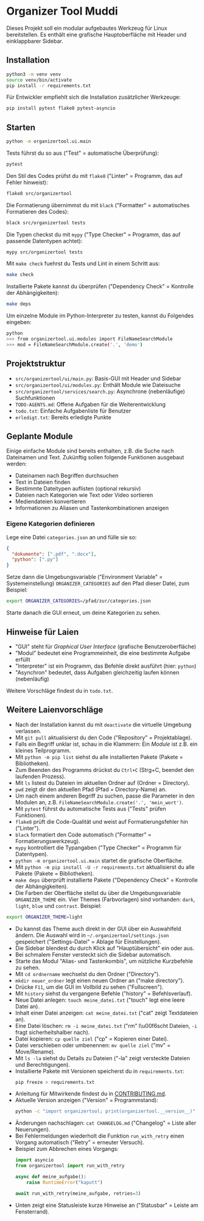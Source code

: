 # Organizer Tool Muddi

Dieses Projekt soll ein modular aufgebautes Werkzeug für Linux bereitstellen. Es enthält eine grafische Hauptoberfläche mit Header und einklappbarer Sidebar.

## Installation

```bash
python3 -m venv venv
source venv/bin/activate
pip install -r requirements.txt
```

Für Entwickler empfiehlt sich die Installation zusätzlicher Werkzeuge:

```bash
pip install pytest flake8 pytest-asyncio
```

## Starten

```bash
python -m organizertool.ui.main
```

Tests führst du so aus ("Test" = automatische Überprüfung):

```bash
pytest
```

Den Stil des Codes prüfst du mit `flake8` ("Linter" = Programm, das auf Fehler hinweist):

```bash
flake8 src/organizertool
```
Die Formatierung übernimmst du mit `black` ("Formatter" = automatisches Formatieren des Codes):

```bash
black src/organizertool tests
```

Die Typen checkst du mit `mypy` ("Type Checker" = Programm, das auf passende Datentypen achtet):

```bash
mypy src/organizertool tests
```
Mit `make check` fuehrst du Tests und Lint in einem Schritt aus:

```bash
make check
```

Installierte Pakete kannst du überprüfen ("Dependency Check" = Kontrolle der Abhängigkeiten):

```bash
make deps
```


Um einzelne Module im Python-Interpreter zu testen, kannst du Folgendes eingeben:

```bash
python
>>> from organizertool.ui.modules import FileNameSearchModule
>>> mod = FileNameSearchModule.create('.', 'demo')
```

## Projektstruktur

- `src/organizertool/ui/main.py`: Basis-GUI mit Header und Sidebar
- `src/organizertool/ui/modules.py`: Enthält Module wie Dateisuche
- `src/organizertool/services/search.py`: Asynchrone (nebenläufige) Suchfunktionen
- `TODO-AGENTS.md`: Offene Aufgaben für die Weiterentwicklung
- `todo.txt`: Einfache Aufgabenliste für Benutzer
- `erledigt.txt`: Bereits erledigte Punkte

## Geplante Module

Einige einfache Module sind bereits enthalten, z.B. die Suche nach Dateinamen
und Text. Zukünftig sollen folgende Funktionen ausgebaut werden:

- Dateinamen nach Begriffen durchsuchen
- Text in Dateien finden
- Bestimmte Dateitypen auflisten (optional rekursiv)
- Dateien nach Kategorien wie Text oder Video sortieren
- Mediendateien konvertieren
- Informationen zu Aliasen und Tastenkombinationen anzeigen

### Eigene Kategorien definieren

Lege eine Datei `categories.json` an und fülle sie so:

```json
{
  "dokumente": [".pdf", ".docx"],
  "python": [".py"]
}
```

Setze dann die Umgebungsvariable ("Environment Variable" = Systemeinstellung)
`ORGANIZER_CATEGORIES` auf den Pfad dieser Datei, zum Beispiel:

```bash
export ORGANIZER_CATEGORIES=/pfad/zur/categories.json
```

Starte danach die GUI erneut, um deine Kategorien zu sehen.

## Hinweise für Laien

- "GUI" steht für *Graphical User Interface* (grafische Benutzeroberfläche)
- "Modul" bedeutet eine Programmeinheit, die eine bestimmte Aufgabe erfüllt
- "Interpreter" ist ein Programm, das Befehle direkt ausführt (hier: `python`)
- "Asynchron" bedeutet, dass Aufgaben gleichzeitig laufen können (nebenläufig)

Weitere Vorschläge findest du in `todo.txt`.

## Weitere Laienvorschläge

- Nach der Installation kannst du mit `deactivate` die virtuelle Umgebung verlassen.
- Mit `git pull` aktualisierst du den Code ("Repository" = Projektablage).
- Falls ein Begriff unklar ist, schau in die Klammern: Ein *Module* ist z.B. ein kleines Teilprogramm.
- Mit `python -m pip list` siehst du alle installierten Pakete (Pakete = Bibliotheken).
- Zum Beenden des Programms drückst du `Ctrl+C` (Strg+C, beendet den laufenden Prozess).
- Mit `ls` listest du Dateien im aktuellen Ordner auf (Ordner = Directory).
- `pwd` zeigt dir den aktuellen Pfad (Pfad = Directory-Name) an.
- Um nach einem anderen Begriff zu suchen, passe die Parameter in den Modulen an, z.B. `FileNameSearchModule.create('.', 'mein_wort')`.
- Mit `pytest` führst du automatische Tests aus ("Tests" prüfen Funktionen).
- `flake8` prüft die Code-Qualität und weist auf Formatierungsfehler hin ("Linter").
- `black` formatiert den Code automatisch ("Formatter" = Formatierungswerkzeug).
- `mypy` kontrolliert die Typangaben ("Type Checker" = Programm für Datentypen).
- `python -m organizertool.ui.main` startet die grafische Oberfläche.
- Mit `python -m pip install -U -r requirements.txt` aktualisierst du alle Pakete (Pakete = Bibliotheken).
- `make deps` überprüft installierte Pakete ("Dependency Check" = Kontrolle der Abhängigkeiten).
- Die Farben der Oberfläche stellst du über die Umgebungsvariable `ORGANIZER_THEME` ein. Vier Themes (Farbvorlagen) sind vorhanden: `dark`, `light`, `blue` und `contrast`.
Beispiel:
```bash
export ORGANIZER_THEME=light
```
- Du kannst das Theme auch direkt in der GUI über ein Auswahlfeld ändern. Die
  Auswahl wird in `~/.organizertool/settings.json` gespeichert ("Settings-Datei" = Ablage für Einstellungen).
- Die Sidebar blendest du durch Klick auf "Hauptübersicht" ein oder aus.
- Bei schmalem Fenster versteckt sich die Sidebar automatisch.
- Starte das Modul "Alias- und Tastenkombis", um nützliche Kurzbefehle zu sehen.
- Mit `cd ordnername` wechselst du den Ordner ("Directory").
- `mkdir neuer_ordner` legt einen neuen Ordner an ("make directory").
- Drücke `F11`, um die GUI im Vollbild zu sehen ("Fullscreen").
- Mit `history` siehst du vergangene Befehle ("history" = Befehlsverlauf).
- Neue Datei anlegen: `touch meine_datei.txt` ("touch" legt eine leere Datei an).
- Inhalt einer Datei anzeigen: `cat meine_datei.txt` ("cat" zeigt Textdateien an).
- Eine Datei löschen: `rm -i meine_datei.txt` ("rm" l\u00f6scht Dateien, `-i` fragt sicherheitshalber nach).
- Datei kopieren: `cp quelle ziel` ("cp" = Kopieren einer Datei).
- Datei verschieben oder umbenennen: `mv quelle ziel` ("mv" = Move/Rename).
- Mit `ls -la` siehst du Details zu Dateien ("-la" zeigt versteckte Dateien und Berechtigungen).
- Installierte Pakete mit Versionen speicherst du in `requirements.txt`:
  ```bash
  pip freeze > requirements.txt
  ```
- Anleitung für Mitwirkende findest du in [CONTRIBUTING.md](CONTRIBUTING.md).
- Aktuelle Version anzeigen ("Version" = Programmstand):
  ```bash
  python -c "import organizertool; print(organizertool.__version__)"
  ```
- Änderungen nachschlagen: `cat CHANGELOG.md` ("Changelog" = Liste aller Neuerungen).
- Bei Fehlermeldungen wiederholt die Funktion `run_with_retry` einen Vorgang automatisch ("Retry" = erneuter Versuch).
- Beispiel zum Abbrechen eines Vorgangs:
  ```python
  import asyncio
  from organizertool import run_with_retry

  async def meine_aufgabe():
      raise RuntimeError("kaputt")

  await run_with_retry(meine_aufgabe, retries=3)
  ```
- Unten zeigt eine Statusleiste kurze Hinweise an ("Statusbar" = Leiste am Fensterrand).

